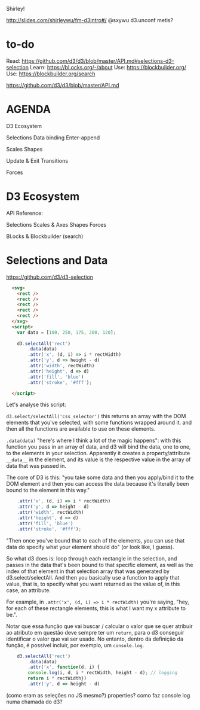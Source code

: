 Shirley!

http://slides.com/shirleywu/fm-d3intro#/
@sxywu
d3.unconf
metis?

# to-do
Read:  https://github.com/d3/d3/blob/master/API.md#selections-d3-selection
Learn: https://bl.ocks.org/-/about
Use:   https://blockbuilder.org/
Use:   https://blockbuilder.org/search


https://github.com/d3/d3/blob/master/API.md

# AGENDA
D3 Ecosystem

Selections
Data binding
Enter-append

Scales
Shapes

Update & Exit
Transitions

Forces

# D3 Ecosystem

API Reference:

Selections
Scales & Axes
Shapes
Forces

Bl.ocks & Blockbuilder (search)

# Selections and Data

https://github.com/d3/d3-selection

```html
  <svg>
    <rect />
    <rect />
    <rect />
    <rect />
    <rect />
  </svg>
  <script>
    var data = [100, 250, 175, 200, 120];
    
    d3.selectAll('rect')
    	.data(data)
    	.attr('x', (d, i) => i * rectWidth)
    	.attr('y', d => height - d)
    	.attr('width', rectWidth)
    	.attr('height', d => d)
    	.attr('fill', 'blue')
    	.attr('stroke', '#fff');

  </script>
```

Let's analyse this script:

`d3.select/selectAll('css_selector')`
this returns an array with the DOM elements that you've selected, with some functions wrapped around it.
and then all the functions are available to use on these elements.

`.data(data)`
"here's where I think a lot of the magic happens": with this function you pass in an array of data, and d3 will bind the data, one to one, to the elements in your selection. Apparently it creates a property/attribute `__data__` in the element, and its value is the respective value in the array of data that was passed in.

The core of D3 is this: "you take some data and then you apply/bind it to the DOM element and then you can access the data because it's literally been bound to the element in this way."

```javascript
   	.attr('x', (d, i) => i * rectWidth)
   	.attr('y', d => height - d)
   	.attr('width', rectWidth)
   	.attr('height', d => d)
   	.attr('fill', 'blue')
    .attr('stroke', '#fff');
```
"Then once you've bound that to each of the elements, you can use that data do specify what your element should do" (or look like, I guess).

So what d3 does is: loop through each rectangle in the selection, and passes in the data that's been bound to that specific element, as well as the index of that element in that selection array that was generated by d3.select/selectAll. And then you basically use a function to apply that value, that is, to specify what you want returned as the value of, in this case, an attribute.

For example, in `.attr('x', (d, i) => i * rectWidth)` you're saying, "hey, for each of these rectangle elements, this is what I want my x attribute to be.".

Notar que essa função que vai buscar / calcular o valor que se quer atribuir ao atributo em questão deve sempre ter um `return`, para o d3 conseguir identificar o valor que vai ser usado. No entanto, dentro da definição da função, é possível incluir, por exemplo, um `console.log`.

```js
    d3.selectAll('rect')
    	.data(data)
    	.attr('x', function(d, i) {
        console.log(i, d, i * rectWidth, height - d); // logging
        return i * rectWidth})
    	.attr('y', d => height - d)
```

(como eram as seleções no JS mesmo?)
<rect> properties?
como faz console log numa chamada do d3?

